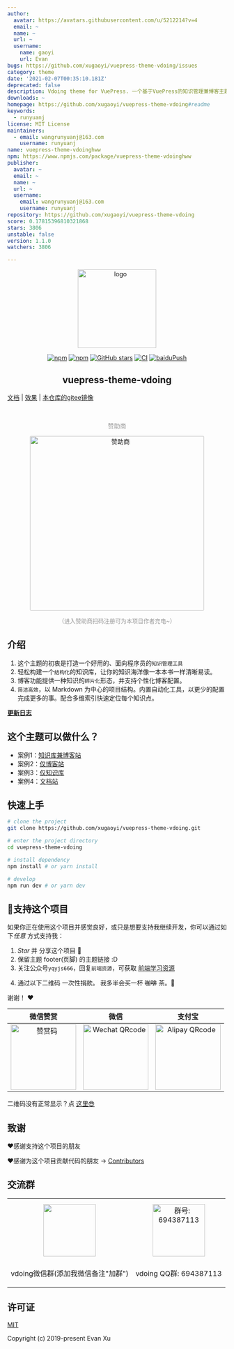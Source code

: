 ```yaml
---
author:
  avatar: https://avatars.githubusercontent.com/u/5212214?v=4
  email: ~
  name: ~
  url: ~
  username:
    name: gaoyi
    url: Evan
bugs: https://github.com/xugaoyi/vuepress-theme-vdoing/issues
category: theme
date: '2021-02-07T00:35:10.181Z'
deprecated: false
description: Vdoing theme for VuePress. 一个基于VuePress的知识管理兼博客主题。
downloads: ~
homepage: https://github.com/xugaoyi/vuepress-theme-vdoing#readme
keywords:
  - runyuanj
license: MIT License
maintainers:
  - email: wangrunyuanj@163.com
    username: runyuanj
name: vuepress-theme-vdoinghww
npm: https://www.npmjs.com/package/vuepress-theme-vdoinghww
publisher:
  avatar: ~
  email: ~
  name: ~
  url: ~
  username:
    email: wangrunyuanj@163.com
    username: runyuanj
repository: https://github.com/xugaoyi/vuepress-theme-vdoing
score: 0.17815396810321868
stars: 3806
unstable: false
version: 1.1.0
watchers: 3806

---
```


<p align="center"><a href="https://xugaoyi.com/" target="_blank" rel="noopener noreferrer"><img width="180" src="https://jsd.cdn.zzko.cn/gh/xugaoyi/image_store/blog/20200409124835.png" alt="logo"></a></p>

<p align="center">
  <a href="https://www.npmjs.com/package/vuepress-theme-vdoing"><img alt="npm" src="https://img.shields.io/npm/v/vuepress-theme-vdoing"></a>
   <a href="https://www.npmjs.com/package/vuepress-theme-vdoing" target="_blank"><img src="https://img.shields.io/npm/dt/vuepress-theme-vdoing" alt="npm" ></a>
  <a href="https://github.com/xugaoyi/vuepress-theme-vdoing/stargazers"><img src="https://img.shields.io/github/stars/xugaoyi/vuepress-theme-vdoing?logo=ReverbNation&logoColor=rgba(255,255,255,.6)" alt="GitHub stars"></a>
  <a href="https://github.com/xugaoyi/vuepress-theme-vdoing/actions?query=workflow%3ACI"><img src="https://github.com/xugaoyi/vuepress-theme-vdoing/workflows/CI/badge.svg" alt="CI"></a>
  <a href="https://github.com/xugaoyi/vuepress-theme-vdoing/actions?query=workflow%3AbaiduPush"><img src="https://github.com/xugaoyi/vuepress-theme-vdoing/workflows/baiduPush/badge.svg" alt="baiduPush"></a>
</p>

<h2 align="center">vuepress-theme-vdoing</h2>



 [文档](https://doc.xugaoyi.com/)  |
 [效果](https://xugaoyi.com/)  |
 [本仓库的gitee镜像](https://gitee.com/xugaoyi/vuepress-theme-vdoing)

<br/>
<p align="center" style="color: #999;">
  赞助商
</p>
<p align="center">
<!-- <a href="http://apifox.cn/a103xugaoyi" target="_blank"><img src="https://jsd.cdn.zzko.cn/gh/xugaoyi/blog-gitalk-comment@master/img/Apifox-860x320.ic7tz1417sw.png" alt="赞助商" style="width: 400px;border-radius: 2px;"></a> -->
<a href="http://apifox.cn/a103xugaoyi" target="_blank"><img src="https://jsd.cdn.zzko.cn/gh/xugaoyi/blog-gitalk-comment@master/img/441669861566_.2bedplbm21hc.jpg" alt="赞助商" style="width: 400px;border-radius: 2px;"></a>
</p>

<p align="center" style="color: #999; font-size:13px;">（进入赞助商扫码注册可为本项目作者充电~）</p>

## 介绍
1. 这个主题的初衷是打造一个好用的、面向程序员的`知识管理工具`
2. 轻松构建一个`结构化`的知识库，让你的知识海洋像一本本书一样清晰易读。
3. 博客功能提供一种知识的`碎片化`形态，并支持个性化博客配置。
4. `简洁高效`，以 Markdown 为中心的项目结构。内置自动化工具，以更少的配置完成更多的事。配合多维索引快速定位每个知识点。

[**更新日志**](https://github.com/xugaoyi/vuepress-theme-vdoing/releases)

## 这个主题可以做什么？
* 案例1：[知识库兼博客站](https://xugaoyi.com/)
* 案例2：[仅博客站](https://xugaoyi.github.io/vdoing-demo-blog/)
* 案例3：[仅知识库](https://xugaoyi.github.io/vdoing-demo-repository/)
* 案例4：[文档站](https://doc.xugaoyi.com/)


## 快速上手

```bash
# clone the project
git clone https://github.com/xugaoyi/vuepress-theme-vdoing.git

# enter the project directory
cd vuepress-theme-vdoing

# install dependency
npm install # or yarn install

# develop
npm run dev # or yarn dev
```

<!-- ## ⚡️未来...


期待 [VuePress v2.0](https://github.com/vuepress/vuepress-next) 以及 [VitePress](https://github.com/vuejs/vitepress) 的正式发布...

届时，VuePress 1.x 编译慢的缺点将得到极大的改善。我将会视情况把主题升级至 VuePress v2.0 或 VitePress，也可能两个都升级。目前(2020.10.29)来看还需要一段时间才能让大家使用上基于它们的新版本，还希望大家多多 [:sparkling_heart:支持](https://doc.xugaoyi.com/pages/1b12ed/) 哟，持续关注吧~ -->

## :sparkling_heart:支持这个项目

如果你正在使用这个项目并感觉良好，或只是想要支持我继续开发，你可以通过如下*任意* 方式支持我：

1. *Star* 并 分享这个项目 :rocket:
2. 保留主题 footer(页脚) 的主题链接 :D
3. 关注公众号`yqyjs666`，回复`前端资源`，可获取 [前端学习资源](https://github.com/xugaoyi/blog-gitalk-comment/wiki/Front-end-Study)
<!-- 4. 轻轻点击一次页面广告 ✨ -->
4. 通过以下二维码 一次性捐款。 我多半会买一杯 ~~咖啡~~ 茶。:tea:

谢谢！ :heart:

| 微信赞赏 | 微信 | 支付宝 |
| :---: | :---: | :---: |
| <img src="https://jsd.cdn.zzko.cn/gh/xugaoyi/image_store/blog/20200523131533.jpg" alt="赞赏码" width=150> | <img src="https://jsd.cdn.zzko.cn/gh/xugaoyi/image_store/blog/20200410113708.jpg" alt="Wechat QRcode" width=150>| <img src="https://jsd.cdn.zzko.cn/gh/xugaoyi/image_store/blog/20200410113707.jpg" alt="Alipay QRcode" width=150> |

二维码没有正常显示？点 [这里😎](https://doc.xugaoyi.com/pages/1b12ed/)

## 致谢
:heart:感谢支持这个项目的朋友

:heart:感谢为这个项目贡献代码的朋友 → [Contributors](https://github.com/xugaoyi/vuepress-theme-vdoing/graphs/contributors)

## 交流群

<table>
  <tbody>
    <tr>
      <td align="center" valign="middle">
        <img src="https://mmbiz.qpic.cn/sz_mmbiz_jpg/SaV6d0YfaAS0naAeQWibGVkSt6DxSaqGxdkJaeEqoJJ6M1NV1kq9aUqE3lGo7BuroTAoMg4rgibIIay1ibfvqXEiaA/0?wx_fmt=jpeg" class="no-zoom" style="width:120px;margin: 10px;">
        <p>vdoing微信群(添加我微信备注"加群")</p>
      </td>
      <td align="center" valign="middle">
        <img src="https://jsd.cdn.zzko.cn/gh/xugaoyi/image_store@master/qq.3ugglfuuwz00.webp" alt="群号: 694387113" class="no-zoom" style="width:120px;margin: 10px;">
        <p>vdoing QQ群: 694387113</p>
      </td>
    </tr>
  </tbody>
</table>


## 许可证
[MIT](https://github.com/xugaoyi/vuepress-theme-vdoing/blob/master/LICENSE)

Copyright (c) 2019-present Evan Xu
